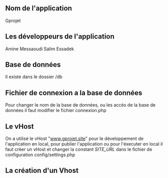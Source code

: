 ## Nom de l'application

Gprojet

## Les développeurs de l'application

Amine Messaoudi
Salim Essadek


## Base de données 

Il existe dans le dossier /db

## Fichier de connexion a la base de données

Pour changer le nom de la base de données, ou les accés de la base de données il faut modifier le fichier connexion.php

## Le vHost

On a utilisé le vHost "www.gprojet.site" pour le développement de l'application en local, pour publier l'application ou pour l'éxecuter en local il faut créer un vHost et changer la constant _SITE_URL_ dans le fichier de configuration config/settings.php

## La création d'un Vhost 